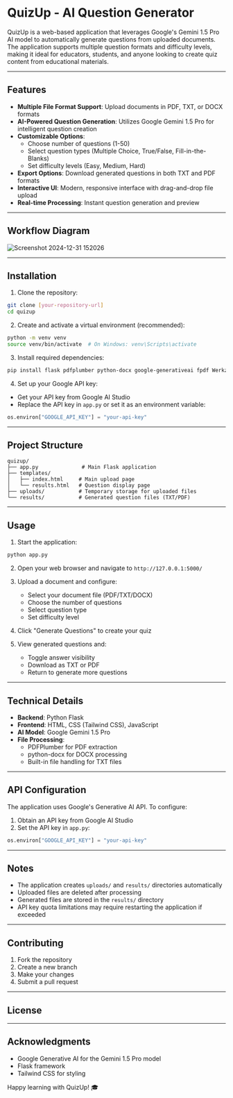# QuizUp - AI Question Generator

QuizUp is a web-based application that leverages Google's Gemini 1.5 Pro AI model to automatically generate questions from uploaded documents. The application supports multiple question formats and difficulty levels, making it ideal for educators, students, and anyone looking to create quiz content from educational materials.

---

## Features

- **Multiple File Format Support**: Upload documents in PDF, TXT, or DOCX formats
- **AI-Powered Question Generation**: Utilizes Google Gemini 1.5 Pro for intelligent question creation
- **Customizable Options**:
  - Choose number of questions (1-50)
  - Select question types (Multiple Choice, True/False, Fill-in-the-Blanks)
  - Set difficulty levels (Easy, Medium, Hard)
- **Export Options**: Download generated questions in both TXT and PDF formats
- **Interactive UI**: Modern, responsive interface with drag-and-drop file upload
- **Real-time Processing**: Instant question generation and preview

---

## Workflow Diagram

![Screenshot 2024-12-31 152026](https://github.com/user-attachments/assets/86d0b43b-8905-43c7-b75c-86f21a0f57e1)


---

## Installation

1. Clone the repository:
```bash
git clone [your-repository-url]
cd quizup
```

2. Create and activate a virtual environment (recommended):
```bash
python -m venv venv
source venv/bin/activate  # On Windows: venv\Scripts\activate
```

3. Install required dependencies:
```bash
pip install flask pdfplumber python-docx google-generativeai fpdf Werkzeug
```

4. Set up your Google API key:
- Get your API key from Google AI Studio
- Replace the API key in `app.py` or set it as an environment variable:
```python
os.environ["GOOGLE_API_KEY"] = "your-api-key"
```

---

## Project Structure

```
quizup/
├── app.py              # Main Flask application
├── templates/
│   ├── index.html     # Main upload page
│   └── results.html   # Question display page
├── uploads/           # Temporary storage for uploaded files
└── results/           # Generated question files (TXT/PDF)
```

---

## Usage

1. Start the application:
```bash
python app.py
```

2. Open your web browser and navigate to `http://127.0.0.1:5000/`

3. Upload a document and configure:
   - Select your document file (PDF/TXT/DOCX)
   - Choose the number of questions
   - Select question type
   - Set difficulty level

4. Click "Generate Questions" to create your quiz

5. View generated questions and:
   - Toggle answer visibility
   - Download as TXT or PDF
   - Return to generate more questions

---

## Technical Details

- **Backend**: Python Flask
- **Frontend**: HTML, CSS (Tailwind CSS), JavaScript
- **AI Model**: Google Gemini 1.5 Pro
- **File Processing**: 
  - PDFPlumber for PDF extraction
  - python-docx for DOCX processing
  - Built-in file handling for TXT files

---

## API Configuration

The application uses Google's Generative AI API. To configure:

1. Obtain an API key from Google AI Studio
2. Set the API key in `app.py`:
```python
os.environ["GOOGLE_API_KEY"] = "your-api-key"
```

---

## Notes

- The application creates `uploads/` and `results/` directories automatically
- Uploaded files are deleted after processing
- Generated files are stored in the `results/` directory
- API key quota limitations may require restarting the application if exceeded

---

## Contributing

1. Fork the repository
2. Create a new branch
3. Make your changes
4. Submit a pull request

---

## License

---

## Acknowledgments

- Google Generative AI for the Gemini 1.5 Pro model
- Flask framework
- Tailwind CSS for styling

Happy learning with QuizUp! 🎓
